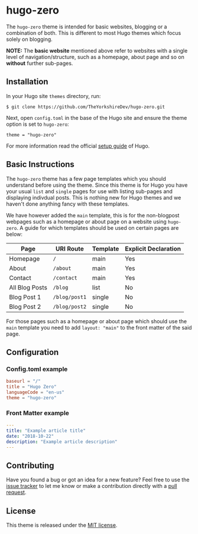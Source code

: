 # hugo-zero

The `hugo-zero` theme is intended for basic websites, blogging or a combination of both. This is different to most Hugo themes which focus solely on blogging. 
 
**NOTE:** The **basic website** mentioned above refer to websites with a single level of navigation/structure, such as a homepage, about page and so on **without** further sub-pages.

## Installation

In your Hugo site `themes` directory, run:

```
$ git clone https://github.com/TheYorkshireDev/hugo-zero.git
```

Next, open `config.toml` in the base of the Hugo site and ensure the theme option is set to `hugo-zero`:

```
theme = "hugo-zero"
```

For more information read the official [setup guide](https://gohugo.io/themes/installing-and-using-themes/) of Hugo.

## Basic Instructions

The `hugo-zero` theme has a few page templates which you should understand before using the theme. Since this theme is for Hugo you have your usual `list` and `single` pages for use with listing sub-pages and displaying indivdual posts. This is nothing new for Hugo themes and we haven't done anything fancy with these templates.

We have however added the `main` template, this is for the non-blogpost webpages such as a homepage or about page on a website using `hugo-zero`. A guide for which templates should be used on certain pages are below:

| Page           | URI Route     | Template | Explicit Declaration |
|----------------|---------------|----------|----------------------|
| Homepage       | `/`           | main     | Yes                  |
| About          | `/about`      | main     | Yes                  |
| Contact        | `/contact`    | main     | Yes                  |
| All Blog Posts | `/blog`       | list     | No                   |
| Blog Post 1    | `/blog/post1` | single   | No                   |
| Blog Post 2    | `/blog/post2` | single   | No                   |

For those pages such as a homepage or about page which should use the `main` template you need to add `layout: "main"` to the front matter of the said page.

## Configuration

### Config.toml example

```toml
baseurl = "/"
title = "Hugo Zero"
languageCode = "en-us"
theme = "hugo-zero"
```

### Front Matter example

```yaml
---
title: "Example article title"
date: "2018-10-22"
description: "Example article description"
---
```

## Contributing

Have you found a bug or got an idea for a new feature? Feel free to use the [issue tracker](https://github.com/TheYorkshireDev/hugo-zero/issues) to let me know or make a contribution directly with a [pull request](https://github.com/TheYorkshireDev/hugo-zero/pulls).

## License

This theme is released under the [MIT license](LICENSE.md).
